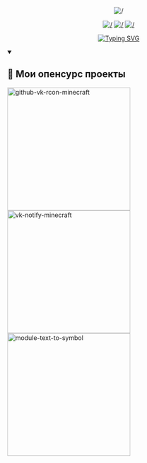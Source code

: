 <p align="center">
  <img src="https://media.giphy.com/media/bJ4TVNYNUympPgcpem/giphy.gif" alt="/" />
</p>

<p align="center">
  <a href="https://www.python.org/downloads/release/python-3100/"><img src="https://img.shields.io/badge/python-3670A0?style=for-the-badge&logo=python&logoColor=ffdd54" alt="/" /></a>
  <a href="https://vercel.com/"><img src="https://img.shields.io/badge/vercel-%23000000.svg?style=for-the-badge&logo=vercel&logoColor=white" alt="/" /></a>
  <a href="https://www.jetbrains.com/pycharm/"><img src="https://img.shields.io/badge/pycharm-143?style=for-the-badge&logo=pycharm&logoColor=black&color=black&labelColor=green" alt="/" /></a>
</p>

<p align="center">
  <a href="https://git.io/typing-svg"><img src="https://readme-typing-svg.demolab.com?font=Fira+Code&size=17&pause=1000&color=4EC1F7&width=435&lines=%D0%98%D0%BD%D0%BE%D0%B3%D0%B4%D0%B0+%D0%BC%D0%BE%D0%B6%D0%BD%D0%BE+%D0%B7%D0%B0%D0%B4%D1%83%D0%BC%D0%B0%D1%82%D1%8C%D1%81%D1%8F%2C+%D0%B7%D0%B0%D1%87%D0%B5%D0%BC+%D1%8F+%D1%8D%D1%82%D0%BE+%D1%87%D0%B8%D1%82%D0%B0%D1%8E" alt="Typing SVG" /></a>
</p>

<details open> 
  <summary><h2>📘 Мои опенсурс проекты</h2></summary>
  
  <p align="left">
    <a href="https://github.com/fixees/vk-rcon-minecraft"><img width="278" src="https://denvercoder1-github-readme-stats.vercel.app/api/pin/?username=fixees&repo=vk-rcon-minecraft&theme=react&bg_color=1F222E&title_color=6EE2F5&hide_border=true&icon_color=F8D866&show_icons=false" alt="github-vk-rcon-minecraft"></a>
    <a href="https://github.com/fixees/vk-notify-minecraft"><img width="278" src="https://denvercoder1-github-readme-stats.vercel.app/api/pin/?username=fixees&repo=vk-notify-minecraft&theme=react&bg_color=1F222E&title_color=6EE2F5&hide_border=true&icon_color=F8D866&show_icons=false" alt="vk-notify-minecraft"></a>
    <a href="https://github.com/fixees/module-text-to-symbol"><img width="278" src="https://denvercoder1-github-readme-stats.vercel.app/api/pin/?username=fixees&repo=module-text-to-symbol&theme=react&bg_color=1F222E&title_color=6EE2F5&hide_border=true&icon_color=F8D866&show_icons=false" alt="module-text-to-symbol"></a>
  </p>
</details>
